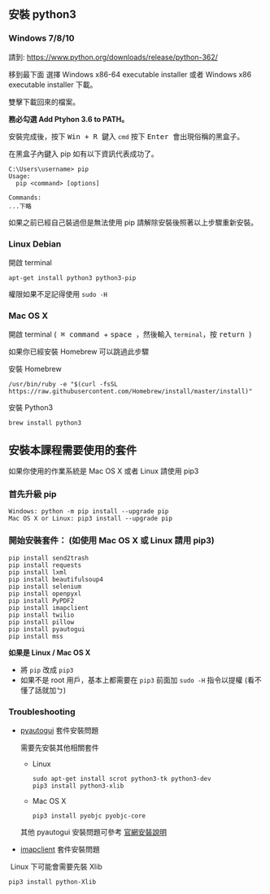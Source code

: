 ## 安裝 python3
### Windows 7/8/10

請到: https://www.python.org/downloads/release/python-362/

移到最下面 選擇 Windows x86-64 executable installer 或者 Windows x86 executable installer 下載。

雙擊下載回來的檔案。

**務必勾選 Add Ptyhon 3.6 to PATH。**

安裝完成後，按下 <kbd> Win + R </kbd> 鍵入 `cmd` 按下 <kbd> Enter </kbd> 會出現俗稱的黑盒子。

在黑盒子內鍵入 pip 如有以下資訊代表成功了。


```
C:\Users\username> pip
Usage:
  pip <command> [options]

Commands:
...下略
```

如果之前已經自己裝過但是無法使用 pip 請解除安裝後照著以上步驟重新安裝。

### Linux Debian

開啟 terminal

```
apt-get install python3 python3-pip
```

權限如果不足記得使用 `sudo -H`

### Mac OS X

開啟 terminal (<kbd> &#8984; command </kbd> + <kbd> space </kbd>，然後輸入 `terminal`，按 <kbd> return </kbd>)

如果你已經安裝 Homebrew 可以跳過此步驟

安裝 Homebrew

```
/usr/bin/ruby -e "$(curl -fsSL https://raw.githubusercontent.com/Homebrew/install/master/install)"
```

安裝 Python3

```
brew install python3
```

## 安裝本課程需要使用的套件

如果你使用的作業系統是 Mac OS X 或者 Linux 請使用 pip3

### 首先升級 pip

```
Windows: python -m pip install --upgrade pip
Mac OS X or Linux: pip3 install --upgrade pip
```

### 開始安裝套件： (如使用 Mac OS X 或 Linux 請用 pip3)

```
pip install send2trash
pip install requests
pip install lxml
pip install beautifulsoup4
pip install selenium
pip install openpyxl
pip install PyPDF2
pip install imapclient
pip install twilio
pip install pillow
pip install pyautogui
pip install mss
```

**如果是 Linux / Mac OS X**

- 將 `pip` 改成 `pip3`
- 如果不是 root 用戶，基本上都需要在 `pip3` 前面加 `sudo -H` 指令以提權 (看不懂了話就加ㄅ)

### Troubleshooting
- [pyautogui](http://pyautogui.readthedocs.io/en/latest/) 套件安裝問題

  需要先安裝其他相關套件

  - Linux
    ```shell
    sudo apt-get install scrot python3-tk python3-dev
    pip3 install python3-xlib
    ```

  - Mac OS X
    ```shell
    pip3 install pyobjc pyobjc-core
    ```

  其他 pyautogui 安裝問題可參考 [官網安裝說明](http://pyautogui.readthedocs.io/en/latest/install.html)

- [imapclient](https://github.com/mjs/imapclient) 套件安裝問題

  Linux 下可能會需要先裝 Xlib

  ```shell
  pip3 install python-Xlib
  ```
